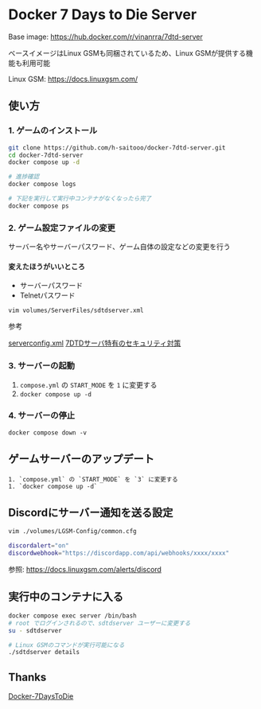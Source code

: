 # Docker 7 Days to Die Server

Base image: https://hub.docker.com/r/vinanrra/7dtd-server

ベースイメージはLinux GSMも同梱されているため、Linux GSMが提供する機能も利用可能

Linux GSM: https://docs.linuxgsm.com/

## 使い方

### 1. ゲームのインストール

```bash
git clone https://github.com/h-saitooo/docker-7dtd-server.git
cd docker-7dtd-server
docker compose up -d

# 進捗確認
docker compose logs

# 下記を実行して実行中コンテナがなくなったら完了
docker compose ps
```

### 2. ゲーム設定ファイルの変更
サーバー名やサーバーパスワード、ゲーム自体の設定などの変更を行う

#### 変えたほうがいいところ
- サーバーパスワード
- Telnetパスワード

```
vim volumes/ServerFiles/sdtdserver.xml
```

参考

[serverconfig.xml](https://7daystodie.fandom.com/wiki/Server:_serverconfig.xml)
[7DTDサーバ特有のセキュリティ対策](https://higashi-kyoto.tokyo/?page_id=573)

### 3. サーバーの起動

1. `compose.yml` の `START_MODE` を `1` に変更する
1. `docker compose up -d`

### 4. サーバーの停止

```
docker compose down -v
```

## ゲームサーバーのアップデート

```
1. `compose.yml` の `START_MODE` を `3` に変更する
1. `docker compose up -d`
```

## Discordにサーバー通知を送る設定

```bash
vim ./volumes/LGSM-Config/common.cfg

discordalert="on"
discordwebhook="https://discordapp.com/api/webhooks/xxxx/xxxx"
```

参照: https://docs.linuxgsm.com/alerts/discord

## 実行中のコンテナに入る

```bash
docker compose exec server /bin/bash
# root でログインされるので、sdtdserver ユーザーに変更する
su - sdtdserver

# Linux GSMのコマンドが実行可能になる
./sdtdserver details
```

## Thanks
[Docker-7DaysToDie](https://github.com/vinanrra/Docker-7DaysToDie)
